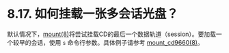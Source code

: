 # 8.17. 如何挂载一张多会话光盘？

默认情况下，[mount(8)](https://www.freebsd.org/cgi/man.cgi?query=mount&sektion=8&format=html)将尝试挂载CD的最后一个数据轨道（session）。要加载一个较早的会话，使用 `s` 命令行参数。具体例子请参考 [mount_cd9660(8)](https://www.freebsd.org/cgi/man.cgi?query=mount_cd9660&sektion=8&format=html)。
